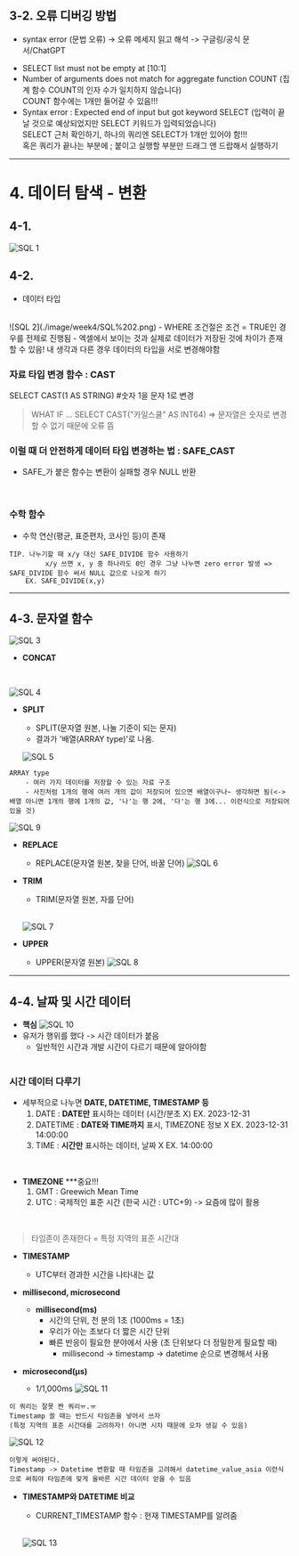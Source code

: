 

## 3-2. 오류 디버깅 방법

* syntax error (문법 오류)
   -> 오류 메세지 읽고 해석
   -> 구글링/공식 문서/ChatGPT
- SELECT list must not be empty at [10:1]
- Number of arguments does not match for aggregate function COUNT (집계 함수 COUNT의 인자 수가 일치하지 않습니다) <br/>
  COUNT 함수에는 1개만 들어갈 수 있음!!!
- Syntax error : Expected end of input but got keyword SELECT (입력이 끝날 것으로 예상되었지만 SELECT 키워드가 입력되었습니다) <br/>
  SELECT 근처 확인하기, 하나의 쿼리엔 SELECT가 1개만 있어야 함!!! <br/>
  혹은 쿼리가 끝나는 부분에 ; 붙이고 실행할 부분만 드래그 앤 드랍해서 실행하기

-------
# 4. 데이터 탐색 - 변환

## 4-1. 
![SQL 1](./image/week4/SQL%201.png)


## 4-2. 
- 데이터 타입 
<br/>
![SQL 2](./image/week4/SQL%202.png)
- WHERE 조건절은 조건 = TRUE인 경우를 전제로 진행됨
- 엑셀에서 보이는 것과 실제로 데이터가 저장된 것에 차이가 존재할 수 있음! 내 생각과 다른 경우 데이터의 타입을 서로 변경해야함

### 자료 타입 변경 함수 : CAST
SELECT
    CAST(1 AS STRING)  #숫자 1을 문자 1로 변경

> WHAT IF ...
SELECT
    CAST("카일스쿨" AS INT64)
=> 문자열은 숫자로 변경할 수 없기 때문에 오류 뜸<br/>


### 이럴 때 더 안전하게 데이터 타입 변경하는 법 : SAFE_CAST
- SAFE_가 붙은 함수는 변환이 실패할 경우 NULL 반환
<br/>

### 수학 함수
- 수학 연산(평균, 표준편차, 코사인 등)이 존재

```
TIP. 나누기할 때 x/y 대신 SAFE_DIVIDE 함수 사용하기
         x/y 쓰면 x, y 중 하나라도 0인 경우 그냥 나누면 zero error 발생 => SAFE_DIVIDE 함수 써서 NULL 값으로 나오게 하기
    EX. SAFE_DIVIDE(x,y)
```

-------
## 4-3. 문자열 함수
![SQL 3](./image/week4/SQL%203.png)

- **CONCAT**
<br/>

![SQL 4](./image/week4/SQL%204.png)

- **SPLIT**
    - SPLIT(문자열 원본, 나눌 기준이 되는 문자)
    - 결과가 '배열(ARRAY type)'로 나옴.

    ![SQL 5](./image/week4/SQL%205.png)

```
ARRAY type
    - 여러 가지 데이터를 저장할 수 있는 자료 구조 
    - 사진처럼 1개의 행에 여러 개의 값이 저장되어 있으면 배열이구나~ 생각하면 됨(<-> 배열 아니면 1개의 행에 1개의 값, '나'는 행 2에, '다'는 행 3에... 이런식으로 저장되어 있을 것)
```

![SQL 9](./image/week4/SQL%209.png)


- **REPLACE**
    - REPLACE(문자열 원본, 찾을 단어, 바꿀 단어)
    ![SQL 6](./image/week4/SQL%206.png)

- **TRIM**
    - TRIM(문자열 원본, 자를 단어)
    <br/>

    ![SQL 7](./image/week4/SQL%207.png)

- **UPPER**
    - UPPER(문자열 원본)
    ![SQL 8](./image/week4/SQL%208.png)

----
## 4-4. 날짜 및 시간 데이터
- **핵심**
![SQL 10](./image/week4/SQL%2010.png)
- 유저가 행위를 했다 -> 시간 데이터가 붙음
    - 일반적인 시간과 개발 시간이 다르기 때문에 알아야함
    <br/>

### **시간 데이터 다루기**
- 세부적으로 나누면 **DATE, DATETIME, TIMESTAMP 등**
    1. DATE : **DATE만** 표시하는 데이터 (시간/분초 X)
        EX. 2023-12-31
    2. DATETIME : **DATE와 TIME까지** 표시, TIMEZONE 정보 X
        EX. 2023-12-31 14:00:00
    3. TIME : **시간만** 표시하는 데이터, 날짜 X
        EX. 14:00:00
<br/>

- **TIMEZONE** ***중요!!!
    1. GMT  : Greewich Mean Time
    2. UTC : 국제적인 표준 시간 (한국 시간 : UTC+9) -> 요즘에 많이 활용
<br/>

> 타임존이 존재한다 = 특정 지역의 표준 시간대

- **TIMESTAMP**
    - UTC부터 경과한 시간을 나타내는 값

- **millisecond, microsecond**
    - **millisecond(ms)**
        - 시간의 단위, 천 분의 1초 (1000ms = 1초)
        - 우리가 아는 초보다 더 짧은 시간 단위
        - 빠른 반응이 필요한 분야에서 사용 (초 단위보다 더 정밀한게 필요할 때)
            - millisecond -> timestamp -> datetime 순으로 변경해서 사용
        
- **microsecond(μs)**
    - 1/1,000ms
    ![SQL 11](./image/week4/SQL11.png)
    
```
이 쿼리는 잘못 짠 쿼리ㅠ.ㅠ
Timestamp 쓸 때는 반드시 타임존을 넣어서 쓰자
(특정 지역의 표준 시간대를 고려하자! 아니면 시차 때문에 오차 생길 수 있음)
```
![SQL 12](./image/week4/SQL12.png)
```
이렇게 써야된다.
Timestamp -> Datetime 변환할 때 타임존을 고려해서 datetime_value_asia 이런식으로 써줘야 타임존에 맞게 올바른 시간 데이터 얻을 수 있음
```

- **TIMESTAMP와 DATETIME 비교**
    - CURRENT_TIMESTAMP 함수 : 현재 TIMESTAMP를 알려줌
    <br/>

    ![SQL 13](./image/week4/SQL13.png)
        